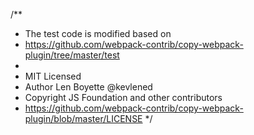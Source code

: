 /**
 * The test code is modified based on
 * https://github.com/webpack-contrib/copy-webpack-plugin/tree/master/test
 *
 * MIT Licensed
 * Author Len Boyette @kevlened
 * Copyright JS Foundation and other contributors
 * https://github.com/webpack-contrib/copy-webpack-plugin/blob/master/LICENSE
 */